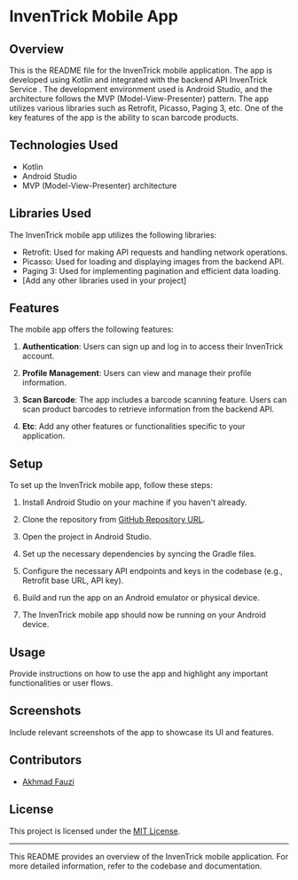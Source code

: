 # InvenTrick Mobile App

## Overview

This is the README file for the InvenTrick mobile application. The app is developed using Kotlin and integrated with the backend API InvenTrick Service . The development environment used is Android Studio, and the architecture follows the MVP (Model-View-Presenter) pattern. The app utilizes various libraries such as Retrofit, Picasso, Paging 3, etc. One of the key features of the app is the ability to scan barcode products.

## Technologies Used

- Kotlin
- Android Studio
- MVP (Model-View-Presenter) architecture

## Libraries Used

The InvenTrick mobile app utilizes the following libraries:

- Retrofit: Used for making API requests and handling network operations.
- Picasso: Used for loading and displaying images from the backend API.
- Paging 3: Used for implementing pagination and efficient data loading.
- [Add any other libraries used in your project]

## Features

The mobile app offers the following features:

1. **Authentication**: Users can sign up and log in to access their InvenTrick account.

2. **Profile Management**: Users can view and manage their profile information.

3. **Scan Barcode**: The app includes a barcode scanning feature. Users can scan product barcodes to retrieve information from the backend API.

4. **Etc**: Add any other features or functionalities specific to your application.

## Setup

To set up the InvenTrick mobile app, follow these steps:

1. Install Android Studio on your machine if you haven't already.

2. Clone the repository from [GitHub Repository URL](https://github.com/your-repository-url).

3. Open the project in Android Studio.

4. Set up the necessary dependencies by syncing the Gradle files.

5. Configure the necessary API endpoints and keys in the codebase (e.g., Retrofit base URL, API key).

6. Build and run the app on an Android emulator or physical device.

7. The InvenTrick mobile app should now be running on your Android device.

## Usage

Provide instructions on how to use the app and highlight any important functionalities or user flows.

## Screenshots

Include relevant screenshots of the app to showcase its UI and features.

## Contributors

- [Akhmad Fauzi](https://github.com/A-fauzi)

## License

This project is licensed under the [MIT License](LICENSE).

---

This README provides an overview of the InvenTrick mobile application. For more detailed information, refer to the codebase and documentation.
